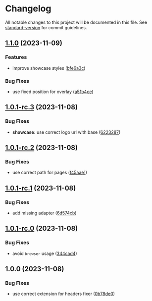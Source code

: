 # Changelog

All notable changes to this project will be documented in this file. See [standard-version](https://github.com/conventional-changelog/standard-version) for commit guidelines.

## [1.1.0](https://github.com/mishamyrt/feature-sliced-svelte/compare/v1.0.1-rc.3...v1.1.0) (2023-11-09)

### Features

* improve showcase styles ([bfe6a3c](https://github.com/mishamyrt/feature-sliced-svelte/commit/bfe6a3c6573e1f18545d3c8cdc259a9971662b69))


### Bug Fixes

* use fixed position for overlay ([a51b4ce](https://github.com/mishamyrt/feature-sliced-svelte/commit/a51b4ce10c5c25b9ab9a8d92fb9ee2048f47ac45))

## [1.0.1-rc.3](https://github.com/mishamyrt/feature-sliced-svelte/compare/v1.0.1-rc.2...v1.0.1-rc.3) (2023-11-08)

### Bug Fixes

* **showcase:** use correct logo url with base ([6223287](https://github.com/mishamyrt/feature-sliced-svelte/commit/6223287aaace98f3d1800c5c635fc931d27c72f4))

## [1.0.1-rc.2](https://github.com/mishamyrt/feature-sliced-svelte/compare/v1.0.1-rc.1...v1.0.1-rc.2) (2023-11-08)

### Bug Fixes

* use correct path for pages ([f45aae1](https://github.com/mishamyrt/feature-sliced-svelte/commit/f45aae1c076b9ecb05ccb7757ec60e5365e6f438))

## [1.0.1-rc.1](https://github.com/mishamyrt/feature-sliced-svelte/compare/v1.0.1-rc.0...v1.0.1-rc.1) (2023-11-08)

### Bug Fixes

* add missing adapter ([6d574cb](https://github.com/mishamyrt/feature-sliced-svelte/commit/6d574cb9b60336afc3aacf691b63882825c736ae))

## [1.0.1-rc.0](https://github.com/mishamyrt/feature-sliced-svelte/compare/v1.0.0...v1.0.1-rc.0) (2023-11-08)

### Bug Fixes

* avoid `browser` usage ([344cad4](https://github.com/mishamyrt/feature-sliced-svelte/commit/344cad42d274621be750cc0e3317f5aa32eabda8))

## 1.0.0 (2023-11-08)

### Bug Fixes

* use correct extension for headers fixer ([0b78de0](https://github.com/mishamyrt/feature-sliced-svelte/commit/0b78de07ac1848e596e83b34b6765ea4f0afcd80))
